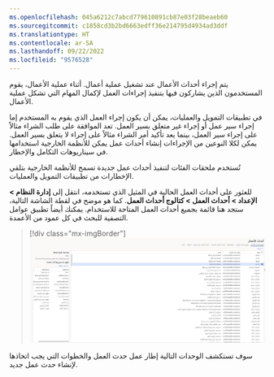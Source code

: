 ```yaml
---
ms.openlocfilehash: 045a6212c7abcd779610891cb87e03f28beaeb60
ms.sourcegitcommit: c1858cd3b2bd6663edff36e214795d4934ad3ddf
ms.translationtype: HT
ms.contentlocale: ar-SA
ms.lasthandoff: 09/22/2022
ms.locfileid: "9576528"
---
```

يتم إجراء أحداث الأعمال عند تشغيل عملية أعمال. أثناء عملية الأعمال، يقوم المستخدمون الذين يشاركون فيها بتنفيذ إجراءات العمل لإكمال المهام التي تشكل عملية الأعمال.

في تطبيقات التمويل والعمليات، يمكن أن يكون إجراء العمل الذي يقوم به المستخدم إما إجراء سير عمل أو إجراء غير متعلق بسير العمل.
تعد الموافقة على طلب الشراء مثالاً على إجراء سير العمل، بينما يعد تأكيد أمر الشراء مثالاً على إجراء لا يتعلق بسير العمل. يمكن لكلا النوعين من الإجراءات إنشاء أحداث عمل يمكن للأنظمة الخارجية استخدامها في سيناريوهات التكامل والإخطار.

تُستخدم ملحقات الفئات لتنفيذ أحداث عمل جديدة تسمح للأنظمة الخارجية بتلقي الإخطارات من تطبيقات التمويل والعمليات.

للعثور على أحداث العمل الحالية في المثيل الذي تستخدمه، انتقل إلى **إدارة النظام > الإعداد > أحداث العمل > كتالوج أحداث العمل**. كما هو موضح في لقطة الشاشة التالية، ستجد هنا قائمة بجميع أحداث العمل المتاحة للاستخدام. يمكنك أيضاً تطبيق عوامل التصفية للبحث في كل عمود من الأعمدة. 

> [!div class="mx-imgBorder"]
> [![لقطة شاشة لصفحة أحداث العمل.](../media/business-events.png)](../media/business-events.png#lightbox)

سوف تستكشف الوحدات التالية إطار عمل حدث العمل والخطوات التي يجب اتخاذها لإنشاء حدث عمل جديد. 